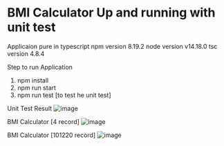 # BMI Calculator Up and running with unit test

Applicaion pure in typescript 
npm version 8.19.2
node version v14.18.0
tsc version 4.8.4

Step to run Application

1. npm install
2. npm run start
3. npm run test [to test he unit test]

Unit Test Result
![image](https://user-images.githubusercontent.com/16538676/196051953-59f319f0-a385-4044-bca5-f35dc309d5c6.png)

BMI Calculator [4 record]
![image](https://user-images.githubusercontent.com/16538676/196051968-0ed2976e-07d2-4cd6-87c9-648d09f000c4.png)

BMI Calculator [101220 record]
![image](https://user-images.githubusercontent.com/16538676/196052061-8e38c3ab-5bc7-4719-a65a-afab61d630df.png)
